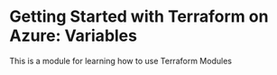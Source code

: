 # Getting Started with Terraform on Azure: Variables

This is a module for learning how to use Terraform Modules